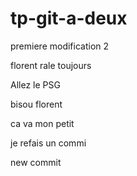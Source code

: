 # tp-git-a-deux
premiere modification 2

florent rale toujours 

Allez le PSG 

bisou florent 

ca va mon petit 

je refais un commi

new commit

